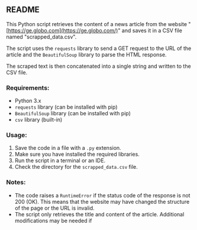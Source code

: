 README
------

This Python script retrieves the content of a news article from the website "[https://ge.globo.com](https://ge.globo.com/)" and saves it in a CSV file named "scrapped_data.csv".

The script uses the `requests` library to send a GET request to the URL of the article and the `BeautifulSoup` library to parse the HTML response.

The scraped text is then concatenated into a single string and written to the CSV file.

### Requirements:

-   Python 3.x
-   `requests` library (can be installed with pip)
-   `BeautifulSoup` library (can be installed with pip)
-   `csv` library (built-in)

### Usage:

1.  Save the code in a file with a `.py` extension.
2.  Make sure you have installed the required libraries.
3.  Run the script in a terminal or an IDE.
4.  Check the directory for the `scrapped_data.csv` file.

### Notes:

-   The code raises a `RuntimeError` if the status code of the response is not 200 (OK). This means that the website may have changed the structure of the page or the URL is invalid.
-   The script only retrieves the title and content of the article. Additional modifications may be needed if 